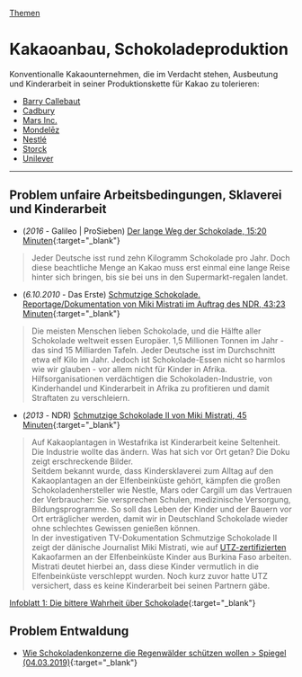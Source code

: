 [Themen](../themen.html)   

# Kakaoanbau, Schokoladeproduktion

Konventionalle Kakaounternehmen, die im Verdacht stehen, Ausbeutung und Kinderarbeit in seiner Produktionskette für Kakao zu tolerieren:   
* [Barry Callebaut](../konzerne/barry_callebaut.html)
* [Cadbury](../konzerne/cadbury.html)
* [Mars Inc.](../konzerne/mars_inc.html)
* [Mondelēz](../konzerne/mondelez_international.html)
* [Nestlé](../konzerne/nestle.html)
* [Storck](../konzerne/storck_kg.html)
* [Unilever](../konzerne/unilever.html)

---

## Problem unfaire Arbeitsbedingungen, Sklaverei und Kinderarbeit

* (_2016_ - Galileo | ProSieben) [Der lange Weg der Schokolade, 15:20 Minuten](https://www.youtube.com/watch?v=nu0KvZuDeBM){:target="_blank"}   
> Jeder Deutsche isst rund zehn Kilogramm Schokolade pro Jahr. Doch diese beachtliche Menge an Kakao muss erst einmal eine lange Reise hinter sich bringen, bis sie bei uns in den Supermarkt-regalen landet.

* (_6.10.2010_ - Das Erste) [Schmutzige Schokolade. Reportage/Dokumentation von Miki Mistrati im Auftrag des NDR, 43:23 Minuten](https://www.daserste.de/information/reportage-dokumentation/dokus/videos/schmutzige-schokolade-100.html){:target="_blank"}   
> Die meisten Menschen lieben Schokolade, und die Hälfte aller Schokolade weltweit essen Europäer. 1,5 Millionen Tonnen im Jahr - das sind 15 Milliarden Tafeln. Jeder Deutsche isst im Durchschnitt etwa elf Kilo im Jahr. Jedoch ist Schokolade-Essen nicht so harmlos wie wir glauben - vor allem nicht für Kinder in Afrika. Hilfsorganisationen verdächtigen die Schokoladen-Industrie, von Kinderhandel und Kinderarbeit in Afrika zu profitieren und damit Straftaten zu verschleiern.

* (_2013_ - NDR) [Schmutzige Schokolade II von Miki Mistrati, 45 Minuten](https://www.youtube.com/watch?v=16sp5z0uuQA){:target="_blank"}   
> Auf Kakaoplantagen in Westafrika ist Kinderarbeit keine Seltenheit. Die Industrie wollte das ändern. Was hat sich vor Ort getan? Die Doku zeigt erschreckende Bilder.   
Seitdem bekannt wurde, dass Kindersklaverei zum Alltag auf den Kakaoplantagen an der Elfenbeinküste gehört, kämpfen die großen Schokoladenhersteller wie Nestle, Mars oder Cargill um das Vertrauen der Verbraucher: Sie versprechen Schulen, medizinische Versorgung, Bildungsprogramme. So soll das Leben der Kinder und der Bauern vor Ort erträglicher werden, damit wir in Deutschland Schokolade wieder ohne schlechtes Gewissen genießen können.   
In der investigativen TV-Dokumentation Schmutzige Schokolade II zeigt der dänische Journalist Miki Mistrati, wie auf [UTZ-zertifizierten](../siegel/utz.html) Kakaofarmen an der Elfenbeinküste Kinder aus Burkina Faso arbeiten. Mistrati deutet hierbei an, dass diese Kinder vermutlich in die Elfenbeinküste verschleppt wurden. Noch kurz zuvor hatte UTZ versichert, dass es keine Kinderarbeit bei seinen Partnern gäbe.   

[Infoblatt 1: Die bittere Wahrheit über Schokolade](https://webshop.inkota.de/produkt/download-inkota-infoblaetter/infoblatt-1-die-bittere-wahrheit-ueber-schokolade){:target="_blank"}   


## Problem Entwaldung
* [Wie Schokoladenkonzerne die Regenwälder schützen wollen > Spiegel (04.03.2019)](https://www.spiegel.de/wirtschaft/kakaoanbau-schokoladenkonzerne-wollen-regenwald-schuetzen-a-1256049.html){:target="_blank"}   
